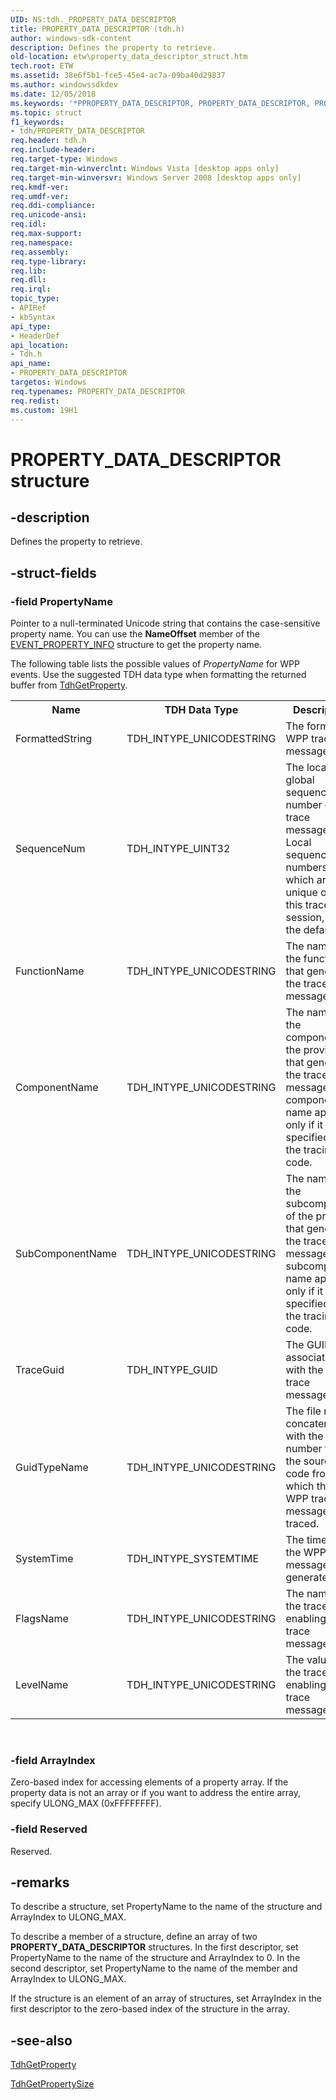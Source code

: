 ```yaml
---
UID: NS:tdh._PROPERTY_DATA_DESCRIPTOR
title: PROPERTY_DATA_DESCRIPTOR (tdh.h)
author: windows-sdk-content
description: Defines the property to retrieve.
old-location: etw\property_data_descriptor_struct.htm
tech.root: ETW
ms.assetid: 38e6f5b1-fce5-45e4-ac7a-09ba40d29837
ms.author: windowssdkdev
ms.date: 12/05/2018
ms.keywords: '*PPROPERTY_DATA_DESCRIPTOR, PROPERTY_DATA_DESCRIPTOR, PROPERTY_DATA_DESCRIPTOR structure [ETW], etw.property_data_descriptor_struct, tdh.property_data_descriptor_struct, tdh/PROPERTY_DATA_DESCRIPTOR'
ms.topic: struct
f1_keywords:
- tdh/PROPERTY_DATA_DESCRIPTOR
req.header: tdh.h
req.include-header: 
req.target-type: Windows
req.target-min-winverclnt: Windows Vista [desktop apps only]
req.target-min-winversvr: Windows Server 2008 [desktop apps only]
req.kmdf-ver: 
req.umdf-ver: 
req.ddi-compliance: 
req.unicode-ansi: 
req.idl: 
req.max-support: 
req.namespace: 
req.assembly: 
req.type-library: 
req.lib: 
req.dll: 
req.irql: 
topic_type:
- APIRef
- kbSyntax
api_type:
- HeaderDef
api_location:
- Tdh.h
api_name:
- PROPERTY_DATA_DESCRIPTOR
targetos: Windows
req.typenames: PROPERTY_DATA_DESCRIPTOR
req.redist: 
ms.custom: 19H1
---
```


# PROPERTY_DATA_DESCRIPTOR structure


## -description


Defines the property to retrieve.
		
		
	
	


## -struct-fields




### -field PropertyName

Pointer to a null-terminated Unicode string that contains the case-sensitive property name. You can use the <b>NameOffset</b> member of the <a href="https://docs.microsoft.com/windows/desktop/api/tdh/ns-tdh-event_property_info">EVENT_PROPERTY_INFO</a> structure to get the property name.

The following table lists the possible values of <i>PropertyName</i> for WPP events. Use the suggested TDH data type when formatting the returned buffer from <a href="https://docs.microsoft.com/windows/desktop/api/tdh/nf-tdh-tdhgetproperty">TdhGetProperty</a>.

<table>
<tr>
<th>Name</th>
<th>TDH Data Type</th>
<th>Description</th>
</tr>
<tr>
<td>FormattedString</td>
<td>TDH_INTYPE_UNICODESTRING</td>
<td>The formatted WPP trace message.</td>
</tr>
<tr>
<td>SequenceNum</td>
<td>TDH_INTYPE_UINT32</td>
<td>The local or global sequence number of the trace message. Local sequence numbers, which are unique only to this trace session, are the default.</td>
</tr>
<tr>
<td>FunctionName</td>
<td>TDH_INTYPE_UNICODESTRING</td>
<td>The name of the function that generated the trace message.</td>
</tr>
<tr>
<td>ComponentName</td>
<td>TDH_INTYPE_UNICODESTRING</td>
<td>The name of the component of the provider that generated the trace message. The component name appears only if it is specified in the tracing code.</td>
</tr>
<tr>
<td>SubComponentName</td>
<td>TDH_INTYPE_UNICODESTRING</td>
<td>The name of the subcomponent of the provider that generated the trace message. The subcomponent name appears only if it is specified in the tracing code.</td>
</tr>
<tr>
<td>TraceGuid</td>
<td>TDH_INTYPE_GUID</td>
<td>The GUID associated with the WPP trace message.</td>
</tr>
<tr>
<td>GuidTypeName</td>
<td>TDH_INTYPE_UNICODESTRING</td>
<td>The file name concatenated with the line number from the source code from which the WPP trace message was traced.</td>
</tr>
<tr>
<td>SystemTime</td>
<td>TDH_INTYPE_SYSTEMTIME</td>
<td>The time when the WPP trace message was generated.</td>
</tr>
<tr>
<td>FlagsName</td>
<td>TDH_INTYPE_UNICODESTRING</td>
<td>The names of the trace flags enabling the trace message.</td>
</tr>
<tr>
<td>LevelName</td>
<td>TDH_INTYPE_UNICODESTRING</td>
<td>The value of the trace level enabling the trace message.</td>
</tr>
</table>
 


### -field ArrayIndex

Zero-based index for accessing elements of a property array. If the property data is not an array or if you want to address the entire array, specify ULONG_MAX (0xFFFFFFFF).


### -field Reserved

Reserved.


## -remarks



To describe a structure, set PropertyName to the name of the structure and ArrayIndex to ULONG_MAX. 

To describe a member of a structure, define an array of two <b>PROPERTY_DATA_DESCRIPTOR</b> structures. In the first descriptor, set  PropertyName to the name of the structure and ArrayIndex to 0. In the second descriptor, set PropertyName to the name of the member and ArrayIndex to ULONG_MAX.

If the structure is an element of an array of structures, set ArrayIndex in the first descriptor to the zero-based index of the structure in the array.




## -see-also




<a href="https://docs.microsoft.com/windows/desktop/api/tdh/nf-tdh-tdhgetproperty">TdhGetProperty</a>



<a href="https://docs.microsoft.com/windows/desktop/api/tdh/nf-tdh-tdhgetpropertysize">TdhGetPropertySize</a>
 

 

